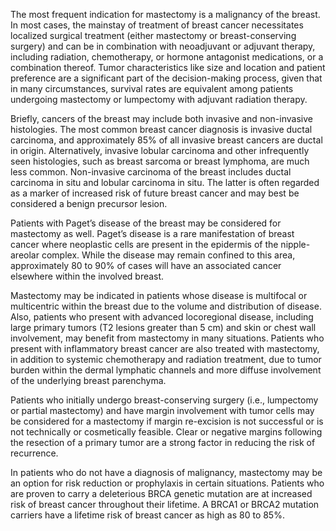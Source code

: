 The most frequent indication for mastectomy is a malignancy of the breast. In most cases, the mainstay of treatment of breast cancer necessitates localized surgical treatment (either mastectomy or breast-conserving surgery) and can be in combination with neoadjuvant or adjuvant therapy, including radiation, chemotherapy, or hormone antagonist medications, or a combination thereof. Tumor characteristics like size and location and patient preference are a significant part of the decision-making process, given that in many circumstances, survival rates are equivalent among patients undergoing mastectomy or lumpectomy with adjuvant radiation therapy.

Briefly, cancers of the breast may include both invasive and non-invasive histologies. The most common breast cancer diagnosis is invasive ductal carcinoma, and approximately 85% of all invasive breast cancers are ductal in origin. Alternatively, invasive lobular carcinoma and other infrequently seen histologies, such as breast sarcoma or breast lymphoma, are much less common. Non-invasive carcinoma of the breast includes ductal carcinoma in situ and lobular carcinoma in situ. The latter is often regarded as a marker of increased risk of future breast cancer and may best be considered a benign precursor lesion.

Patients with Paget’s disease of the breast may be considered for mastectomy as well. Paget’s disease is a rare manifestation of breast cancer where neoplastic cells are present in the epidermis of the nipple-areolar complex. While the disease may remain confined to this area, approximately 80 to 90% of cases will have an associated cancer elsewhere within the involved breast.

Mastectomy may be indicated in patients whose disease is multifocal or multicentric within the breast due to the volume and distribution of disease. Also, patients who present with advanced locoregional disease, including large primary tumors (T2 lesions greater than 5 cm) and skin or chest wall involvement, may benefit from mastectomy in many situations. Patients who present with inflammatory breast cancer are also treated with mastectomy, in addition to systemic chemotherapy and radiation treatment, due to tumor burden within the dermal lymphatic channels and more diffuse involvement of the underlying breast parenchyma.

Patients who initially undergo breast-conserving surgery (i.e., lumpectomy or partial mastectomy) and have margin involvement with tumor cells may be considered for a mastectomy if margin re-excision is not successful or is not technically or cosmetically feasible. Clear or negative margins following the resection of a primary tumor are a strong factor in reducing the risk of recurrence.

In patients who do not have a diagnosis of malignancy, mastectomy may be an option for risk reduction or prophylaxis in certain situations. Patients who are proven to carry a deleterious BRCA genetic mutation are at increased risk of breast cancer throughout their lifetime. A BRCA1 or BRCA2 mutation carriers have a lifetime risk of breast cancer as high as 80 to 85%.